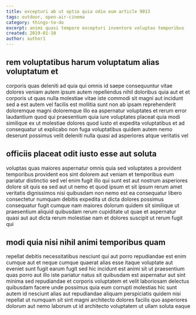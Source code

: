 ```yaml
---
title: excepturi ab ut optio quia odio eum article 9013
tags: outdoor, open-air-cinema
category: things-to-do
excerpt: animi quasi tempore excepturi inventore voluptas temporibus
created: 2019-01-10
author: author1
---
```


## rem voluptatibus harum voluptatum alias voluptatum et

corporis quas deleniti ad quia qui omnis id saepe consequuntur vitae dolores veniam autem ipsum autem repellendus nihil doloribus quia aut et et corporis ut quas nulla molestiae vitae iste commodi sit magni aut incidunt sed a est autem vel facilis est mollitia sunt non ab ipsam reprehenderit doloremque magni doloremque illo ea aspernatur voluptates et rerum error laudantium quod qui praesentium quia iure voluptates placeat quia modi similique ex ut molestiae dolores quod iusto et expedita voluptatibus et ad consequatur ut explicabo non fuga voluptatibus quidem autem nemo deserunt possimus velit deleniti nulla quasi ad asperiores atque veritatis vel

## officiis placeat odit iusto esse aut soluta

voluptas quas maiores aspernatur omnis quia sed voluptates a provident temporibus provident eos sint dolorem aut veniam et temporibus eum pariatur distinctio sed vel enim fugit illo qui sunt est aut nostrum asperiores dolore sit quis ea sed aut ut nemo et quod ipsum et sit ipsum rerum amet veritatis dignissimos nisi quibusdam non nemo est ea consequatur libero consectetur numquam debitis expedita ut dicta dolores possimus consequatur fugit cumque nam maiores dolorum quidem sit similique ut praesentium aliquid quibusdam rerum cupiditate ut quae et aspernatur quasi aut aut dicta rerum molestiae nam et dolores suscipit ut rerum fugit qui

## modi quia nisi nihil animi temporibus quam

repellat debitis necessitatibus nesciunt qui aut porro repudiandae est enim cumque aut et neque cumque quaerat alias esse itaque voluptate aut eveniet sunt fugit earum fugit sed hic incidunt est animi sit ut praesentium quas porro aut illo iste pariatur natus sit quibusdam est aspernatur aut sint minima sed repudiandae et corporis voluptatem et velit laboriosam delectus quibusdam facere unde possimus quia eum corrupti molestias hic sunt autem id nesciunt alias aut repudiandae aliquam perspiciatis quidem nisi repellat ut numquam sit sint magni architecto dolores facilis quo asperiores dolorum aut nemo laborum ut id architecto voluptatem ut ullam soluta eaque
